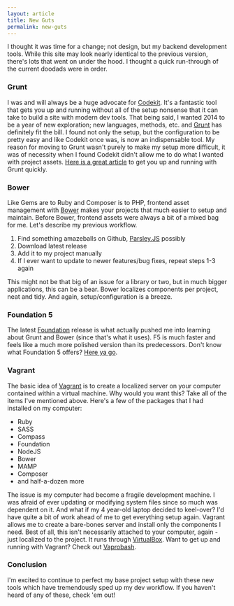 ```yaml
---
layout: article
title: New Guts
permalink: new-guts
---
```


I thought it was time for a change; not design, but my backend development tools. While this site may look nearly identical to the previous version, there's lots that went on under the hood. I thought a quick run-through of the current doodads were in order.

### Grunt

I was and will always be a huge advocate for [Codekit](http://incident57.com/codekit/). It's a fantastic tool that gets you up and running without all of the setup nonsense that it can take to build a site with modern dev tools. That being said, I wanted 2014 to be a year of new exploration; new languages, methods, etc. and [Grunt](http://gruntjs.com) has definitely fit the bill. I found not only the setup, but the configuration to be pretty easy and like Codekit once was, is now an indispensable tool. My reason for moving to Grunt wasn't purely to make my setup more difficult, it was of necessity when I found Codekit didn't allow me to do what I wanted with project assets. [Here is a great article](http://24ways.org/2013/grunt-is-not-weird-and-hard/) to get you up and running with Grunt quickly.

### Bower

Like Gems are to Ruby and Composer is to PHP, frontend asset management with [Bower](http://bower.io) makes your projects that much easier to setup and maintain. Before Bower, frontend assets were always a bit of a mixed bag for me. Let's describe my previous workflow.

1. Find something amazeballs on Github, [Parsley.JS](https://github.com/guillaumepotier/Parsley.js/) possibly
1. Download latest release
1. Add it to my project manually
1. If I ever want to update to newer features/bug fixes, repeat steps 1-3 again

This might not be that big of an issue for a library or two, but in much bigger applications, this can be a bear. Bower localizes components per project, neat and tidy. And again, setup/configuration is a breeze.

### Foundation 5

The latest [Foundation](http://foundation.zurb.com) release is what actually pushed me into learning about Grunt and Bower (since that's what it uses). F5 is much faster and feels like a much more polished version than its predecessors. Don't know what Foundation 5 offers? [Here ya go](http://zurb.com/article/1280/foundation-5-blasts-off--2).

### Vagrant

The basic idea of [Vagrant](http://vagrant.io) is to create a localized server on your computer contained within a virtual machine. Why would you want this? Take all of the items I've mentioned above. Here's a few of the packages that I had installed on my computer:

* Ruby
* SASS
* Compass
* Foundation
* NodeJS
* Bower
* MAMP
* Composer
* and half-a-dozen more

The issue is my computer had become a fragile development machine. I was afraid of ever updating or modifying system files since so much was dependent on it. And what if my 4 year-old laptop decided to keel-over? I'd have quite a bit of work ahead of me to get everything setup again. Vagrant allows me to create a bare-bones server and install only the components I need. Best of all, this isn't necessarily attached to your computer, again - just localized to the project. It runs through [VirtualBox](https://www.virtualbox.org/). Want to get up and running with Vagrant? Check out [Vaprobash](https://github.com/fideloper/Vaprobash).

### Conclusion

I'm excited to continue to perfect my base project setup with these new tools which have tremendously sped up my dev workflow. If you haven't heard of any of these, check 'em out!
